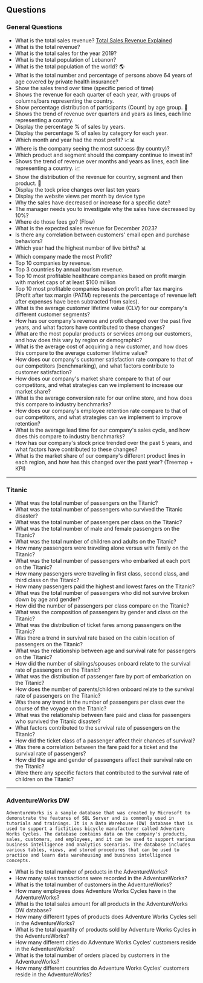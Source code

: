 ## Questions
### General Questions
* What is the total sales revenue? [Total Sales Revenue Explained](https://www.netsuite.com/portal/resource/articles/financial-management/total-sales-revenue.shtml)
* What is the total revenue? 
* What is the total sales for the year 2019?
* What is the total population of Lebanon?
* What is the total population of the world? 🌎
* What is the total number and percentage of persons above 64 years of age covered by private health insurance?
* Show the sales trend over time (specific period of time)
* Shows the revenue for each quarter of each year, with groups of columns/bars representing the country.
* Show percentage distribution of participants (Count) by age group. 🍩
* Shows the trend of revenue over quarters and years as lines, each line representing a country. 
* Display the percentage % of sales by years.
* Display the percentage % of sales by category for each year.
* Which month and year had the most profit? 📈📊
* Where is the company seeing the most success (by country)?
* Which product and segment should the company continue to invest in?
* Shows the trend of revenue over months and years as lines, each line representing a country. 📈
* Show the distribution of the revenue for country, segment and then product. 🌳
* Display the tock price changes over last ten years
* Display the website views per month by device type
* Why the sales have decreased or increase for a specific date?
* The manager needs you to investigate why the sales have decreased by 10%?
* Where do those fees go? (Flow)
* What is the expected sales revenue for December 2023?
* Is there any correlation between customers' email open and purchase behaviors?
* Which year had the highest number of live births? 📊
* Which company made the most Profit?
* Top 10 companies by revenue.
* Top 3 countries by annual tourism revenue.
* Top 10 most profitable healthcare companies based on profit margin with market caps of at least $100 million
* Top 10 most profitable companies based on profit after tax margins (Profit after tax margin (PATM) represents the percentage of revenue left after expenses have been subtracted from sales).
* What is the average customer lifetime value (CLV) for our company's different customer segments?
* How has our company's revenue and profit changed over the past five years, and what factors have contributed to these changes?
* What are the most popular products or services among our customers, and how does this vary by region or demographic?
* What is the average cost of acquiring a new customer, and how does this compare to the average customer lifetime value?
* How does our company's customer satisfaction rate compare to that of our competitors (benchmarking), and what factors contribute to customer satisfaction?
* How does our company's market share compare to that of our competitors, and what strategies can we implement to increase our market share?
* What is the average conversion rate for our online store, and how does this compare to industry benchmarks?
* How does our company's employee retention rate compare to that of our competitors, and what strategies can we implement to improve retention?
* What is the average lead time for our company's sales cycle, and how does this compare to industry benchmarks?
* How has our company's stock price trended over the past 5 years, and what factors have contributed to these changes?
* What is the market share of our company's different product lines in each region, and how has this changed over the past year? (Treemap + KPI)

-----

### Titanic
* What was the total number of passengers on the Titanic?
* What was the total number of passengers who survived the Titanic disaster?
* What was the total number of passengers per class on the Titanic?
* What was the total number of male and female passengers on the Titanic?
* What was the total number of children and adults on the Titanic?
* How many passengers were traveling alone versus with family on the Titanic?
* What was the total number of passengers who embarked at each port on the Titanic?
* How many passengers were traveling in first class, second class, and third class on the Titanic?
* How many passengers paid the highest and lowest fares on the Titanic?
* What was the total number of passengers who did not survive broken down by age and gender?
* How did the number of passengers per class compare on the Titanic?
* What was the composition of passengers by gender and class on the Titanic?
* What was the distribution of ticket fares among passengers on the Titanic?
* Was there a trend in survival rate based on the cabin location of passengers on the Titanic?
* What was the relationship between age and survival rate for passengers on the Titanic?
* How did the number of siblings/spouses onboard relate to the survival rate of passengers on the Titanic?
* What was the distribution of passenger fare by port of embarkation on the Titanic?
* How does the number of parents/children onboard relate to the survival rate of passengers on the Titanic?
* Was there any trend in the number of passengers per class over the course of the voyage on the Titanic?
* What was the relationship between fare paid and class for passengers who survived the Titanic disaster?
* What factors contributed to the survival rate of passengers on the Titanic?
* How did the ticket class of a passenger affect their chances of survival?
* Was there a correlation between the fare paid for a ticket and the survival rate of passengers?
* How did the age and gender of passengers affect their survival rate on the Titanic?
* Were there any specific factors that contributed to the survival rate of children on the Titanic?

-----

### AdventureWorks DW
`AdventureWorks is a sample database that was created by Microsoft to demonstrate the features of SQL Server and is commonly used in tutorials and trainings. It is a Data Warehouse (DW) database that is used to support a fictitious bicycle manufacturer called Adventure Works Cycles. The database contains data on the company's products, sales, customers, and employees, and it can be used to support various business intelligence and analytics scenarios. The database includes various tables, views, and stored procedures that can be used to practice and learn data warehousing and business intelligence concepts.`

* What is the total number of products in the AdventureWorks?
* How many sales transactions were recorded in the AdventureWorks?
* What is the total number of customers in the AdventureWorks?
* How many employees does Adventure Works Cycles have in the AdventureWorks?
* What is the total sales amount for all products in the AdventureWorks DW database?
* How many different types of products does Adventure Works Cycles sell in the AdventureWorks?
* What is the total quantity of products sold by Adventure Works Cycles in the AdventureWorks?
* How many different cities do Adventure Works Cycles' customers reside in the AdventureWorks?
* What is the total number of orders placed by customers in the AdventureWorks?
* How many different countries do Adventure Works Cycles' customers reside in the AdventureWorks?
